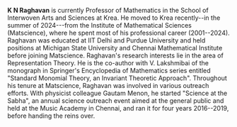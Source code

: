<b>K N Raghavan</b> is currently Professor of Mathematics in the School of Interwoven Arts and Sciences at Krea.   He moved to Krea recently--in the summer of 2024---from the Institute of Mathematical Sciences (Matscience),  where he spent most of his professional career (2001--2024).    Raghavan was educated at IIT Delhi and Purdue University and held positions at Michigan State University and Chennai Mathematical Institute before joining Matscience.  Raghavan's research interests lie in the area of Representation Theory.  He is the co-author with V. Lakshmibai of the monograph in Springer's Encyclopedia of Mathematics series entitled "Standard Monomial Theory, an Invariant Theoretic Approach".    Throughout his tenure at Matscience,  Raghavan was involved in various outreach efforts.   With physicist colleague Gautam Menon,  he started "Science at the Sabha", an annual science outreach event aimed at the general public and held at the Music Academy in Chennai, and ran it for four years 2016--2019, before handing the reins over.

